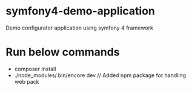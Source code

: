 # symfony4-demo-application
Demo configurator application using symfony 4 framework

# Run below commands 
 - composer install 
 - ./node_modules/.bin/encore dev    // Added npm package for handling web pack
